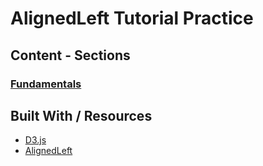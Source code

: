 # AlignedLeft Tutorial Practice

## Content - Sections

### [Fundamentals](http://alignedleft.com/tutorials/d3/fundamentals)







## Built With / Resources

* [D3.js](https://d3js.org/)
* [AlignedLeft](http://alignedleft.com/tutorials)

